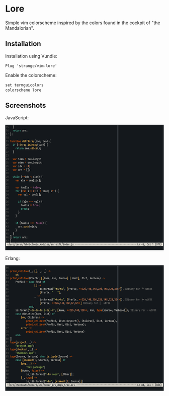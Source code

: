 # Lore

Simple vim colorscheme inspired by the colors found in the cockpit of "the
Mandalorian".

## Installation

Installation using Vundle:

    Plug 'strange/vim-lore'

Enable the colorscheme:

    set termguicolors
    colorscheme lore

## Screenshots

JavaScript:

![JavaScript](/screenshots/js.png)

Erlang:

![JavaScript](/screenshots/erlang.png)
